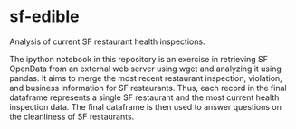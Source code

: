 # sf-edible
Analysis of current SF restaurant health inspections.

The ipython notebook in this repository is an exercise in retrieving SF OpenData from an external web server using wget and analyzing it using pandas.  It aims to merge the most recent restaurant inspection, violation, and business information for SF restaurants.  Thus, each record in the final dataframe represents a single SF restaurant and the most current health inspection data.  The final dataframe is then used to answer questions on the cleanliness of SF restaurants.
